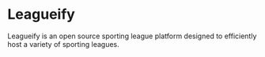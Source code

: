 # Leagueify
Leagueify is an open source sporting league platform designed to efficiently host a variety of sporting leagues.

